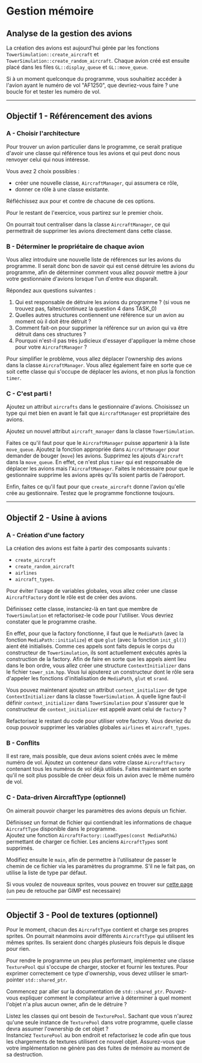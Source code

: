 # Gestion mémoire

## Analyse de la gestion des avions

La création des avions est aujourd'hui gérée par les fonctions `TowerSimulation::create_aircraft` et `TowerSimulation::create_random_aircraft`.
Chaque avion créé est ensuite placé dans les files `GL::display_queue` et `GL::move_queue`.

Si à un moment quelconque du programme, vous souhaitiez accéder à l'avion ayant le numéro de vol "AF1250", que devriez-vous faire ?
une boucle for et tester les numéro de vol.

---

## Objectif 1 - Référencement des avions

### A - Choisir l'architecture

Pour trouver un avion particulier dans le programme, ce serait pratique d'avoir une classe qui référence tous les avions et qui peut donc nous renvoyer celui qui nous intéresse.

Vous avez 2 choix possibles :
- créer une nouvelle classe, `AircraftManager`, qui assumera ce rôle,
- donner ce rôle à une classe existante.

Réfléchissez aux pour et contre de chacune de ces options.

Pour le restant de l'exercice, vous partirez sur le premier choix.

On pourrait tout centraliser dans la classe `AircraftManager`, ce qui permettrait de supprimer les avions directement dans cette classe.

### B - Déterminer le propriétaire de chaque avion

Vous allez introduire une nouvelle liste de références sur les avions du programme.
Il serait donc bon de savoir qui est censé détruire les avions du programme, afin de déterminer comment vous allez pouvoir mettre à jour votre gestionnaire d'avions lorsque l'un d'entre eux disparaît.

Répondez aux questions suivantes :
1. Qui est responsable de détruire les avions du programme ? (si vous ne trouvez pas, faites/continuez la question 4 dans TASK_0)
2. Quelles autres structures contiennent une référence sur un avion au moment où il doit être détruit ?
3. Comment fait-on pour supprimer la référence sur un avion qui va être détruit dans ces structures ?
4. Pourquoi n'est-il pas très judicieux d'essayer d'appliquer la même chose pour votre `AircraftManager` ?

Pour simplifier le problème, vous allez déplacer l'ownership des avions dans la classe `AircraftManager`.
Vous allez également faire en sorte que ce soit cette classe qui s'occupe de déplacer les avions, et non plus la fonction `timer`.

### C - C'est parti !

Ajoutez un attribut `aircrafts` dans le gestionnaire d'avions.
Choisissez un type qui met bien en avant le fait que `AircraftManager` est propriétaire des avions.

Ajoutez un nouvel attribut `aircraft_manager` dans la classe `TowerSimulation`.

Faites ce qu'il faut pour que le `AircraftManager` puisse appartenir à la liste `move_queue`.
Ajoutez la fonction appropriée dans `AircraftManager` pour demander de bouger (`move`) les avions.
Supprimez les ajouts d'`Aircraft` dans la `move_queue`. En effet, ce n'est plus `timer` qui est responsable de déplacer les avions mais l'`AircraftManager`.
Faites le nécessaire pour que le gestionnaire supprime les avions après qu'ils soient partis de l'aéroport.

Enfin, faites ce qu'il faut pour que `create_aircraft` donne l'avion qu'elle crée au gestionnaire.
Testez que le programme fonctionne toujours.

---

## Objectif 2 - Usine à avions

### A - Création d'une factory

La création des avions est faite à partir des composants suivants :
- `create_aircraft`
- `create_random_aircraft`
- `airlines`
- `aircraft_types`.

Pour éviter l'usage de variables globales, vous allez créer une classe `AircraftFactory` dont le rôle est de créer des avions.

Définissez cette classe, instanciez-là en tant que membre de `TowerSimulation` et refactorisez-le code pour l'utiliser.
Vous devriez constater que le programme crashe.

En effet, pour que la factory fonctionne, il faut que le `MediaPath` (avec la fonction `MediaPath::initialize`) et que `glut` (avec la fonction `init_gl()`) aient été initialisés.
Comme ces appels sont faits depuis le corps du constructeur de `TowerSimulation`, ils sont actuellement exécutés après la construction de la factory.
Afin de faire en sorte que les appels aient lieu dans le bon ordre, vous allez créer une structure `ContextInitializer` dans le fichier `tower_sim.hpp`.
Vous lui ajouterez un constructeur dont le rôle sera d'appeler les fonctions d'initialisation de `MediaPath`, `glut` et `srand`.

Vous pouvez maintenant ajoutez un attribut `context_initializer` de type `ContextInitializer` dans la classe `TowerSimulation`.
A quelle ligne faut-il définir `context_initializer` dans `TowerSimulation` pour s'assurer que le constructeur de `context_initializer` est appelé avant celui de `factory` ?

Refactorisez le restant du code pour utiliser votre factory.
Vous devriez du coup pouvoir supprimer les variables globales `airlines` et `aircraft_types`.

### B - Conflits

Il est rare, mais possible, que deux avions soient créés avec le même numéro de vol.
Ajoutez un conteneur dans votre classe `AircraftFactory` contenant tous les numéros de vol déjà utilisés.
Faites maintenant en sorte qu'il ne soit plus possible de créer deux fois un avion avec le même numéro de vol.

### C - Data-driven AircraftType (optionnel)

On aimerait pouvoir charger les paramètres des avions depuis un fichier.

Définissez un format de fichier qui contiendrait les informations de chaque `AircraftType` disponible dans le programme.\
Ajoutez une fonction `AircraftFactory::LoadTypes(const MediaPath&)` permettant de charger ce fichier.
Les anciens `AircraftTypes` sont supprimés.

Modifiez ensuite le `main`, afin de permettre à l'utilisateur de passer le chemin de ce fichier via les paramètres du programme.
S'il ne le fait pas, on utilise la liste de type par défaut.

Si vous voulez de nouveaux sprites, vous pouvez en trouver sur [cette page](http://www.as-st.com/ttd/planes/planes.html)
(un peu de retouche par GIMP est necessaire)

---

## Objectif 3 - Pool de textures (optionnel)

Pour le moment, chacun des `AircraftType` contient et charge ses propres sprites.
On pourrait néanmoins avoir différents `AircraftType` qui utilisent les mêmes sprites.
Ils seraient donc chargés plusieurs fois depuis le disque pour rien.

Pour rendre le programme un peu plus performant, implémentez une classe `TexturePool` qui s'occupe de charger, stocker et fournir les textures.
Pour exprimer correctement ce type d'ownership, vous devez utiliser le smart-pointer `std::shared_ptr`.

Commencez par aller sur la documentation de `std::shared_ptr`.
Pouvez-vous expliquer comment le compilateur arrive à déterminer à quel moment l'objet n'a plus aucun owner, afin de le détruire ?

Listez les classes qui ont besoin de `TexturePool`.
Sachant que vous n'aurez qu'une seule instance de `TexturePool` dans votre programme, quelle classe devra assumer l'ownership de cet objet ?\
Instanciez `TexturePool` au bon endroit et refactorisez le code afin que tous les chargements de textures utilisent ce nouvel objet.
Assurez-vous que votre implémentation ne génère pas des fuites de mémoire au moment de sa destruction.
